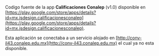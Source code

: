 Codigo fuente de la app **Calificaciones Conalep** (v1.0) disponible en [https://play.google.com/store/apps/details?id=mx.jsdesign.calificacionesconalep](https://play.google.com/store/apps/details?id=mx.jsdesign.calificacionesconalep).

Esta aplicación se conectaba a un servicio alojado en [http://conv-il43.conalep.edu.mx](http://conv-il43.conalep.edu.mx) el cual ya no esta disponible.
